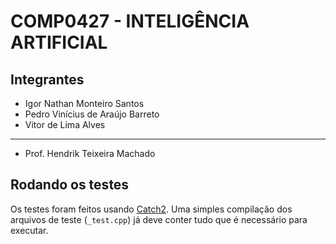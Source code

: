 # COMP0427 - INTELIGÊNCIA ARTIFICIAL

## Integrantes

- Igor Nathan Monteiro Santos
- Pedro Vinícius de Araújo Barreto
- Vitor de Lima Alves
---
- Prof. Hendrik Teixeira Machado

## Rodando os testes

Os testes foram feitos usando [Catch2](https://github.com/catchorg/Catch2/tree/v2.x).
Uma simples compilação dos arquivos de teste (`_test.cpp`) já deve conter tudo
que é necessário para executar.

